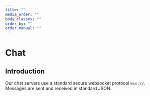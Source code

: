 ```yaml
---
title: ""
media_order: ""
body_classes: ""
order_by: ""
order_manual: ""
---
```


# Chat

## Introduction

Our chat servers use a standard secure websocket protocol `wss://`. Messages are sent and received in standard JSON.
